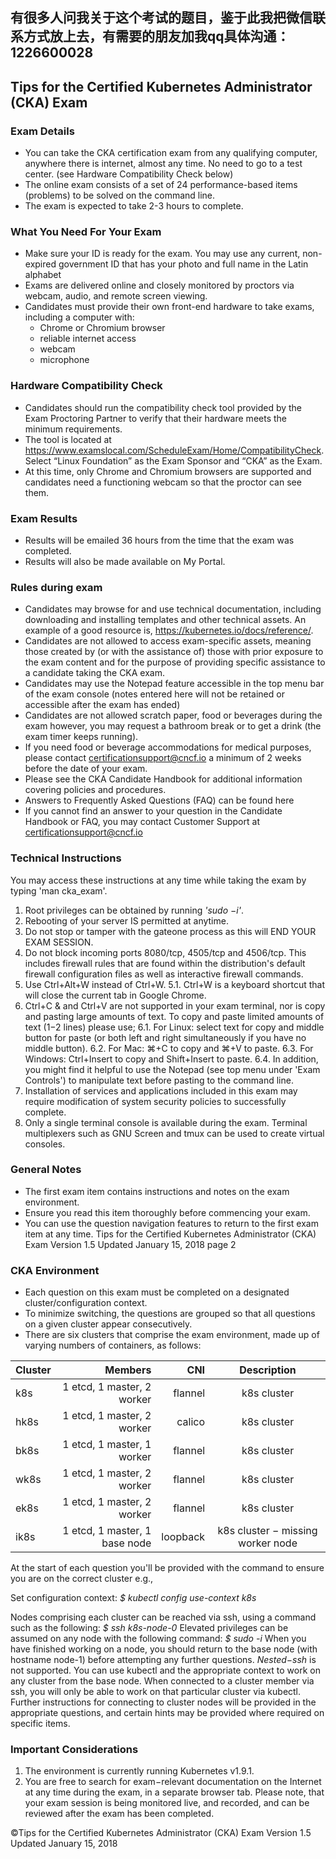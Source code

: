 ## 有很多人问我关于这个考试的题目，鉴于此我把微信联系方式放上去，有需要的朋友加我qq具体沟通： 1226600028
## Tips for the Certified Kubernetes Administrator (CKA) Exam  

### Exam Details
-  You can take the CKA certification exam from any qualifying computer, anywhere there is
internet, almost any time. No need to go to a test center. (see Hardware Compatibility Check
below)
-  The online exam consists of a set of 24 performance-based items (problems) to be solved on the
command line.
- The exam is expected to take 2-3 hours to complete.
### What You Need For Your Exam
- Make sure your ID is ready for the exam. You may use any current, non-expired government ID
that has your photo and full name in the Latin alphabet
- Exams are delivered online and closely monitored by proctors via webcam, audio, and remote
screen viewing.
- Candidates must provide their own front-end hardware to take exams, including a computer with:
  - Chrome or Chromium browser
  - reliable internet access
  - webcam
  - microphone  
  
### Hardware Compatibility Check
- Candidates should run the compatibility check tool provided by the Exam Proctoring Partner to
verify that their hardware meets the minimum requirements.
- The tool is located at https://www.examslocal.com/ScheduleExam/Home/CompatibilityCheck.
Select “Linux Foundation” as the Exam Sponsor and “CKA” as the Exam.
- At this time, only Chrome and Chromium browsers are supported and candidates need a
functioning webcam so that the proctor can see them.
### Exam Results
- Results will be emailed 36 hours from the time that the exam was completed.
- Results will also be made available on My Portal.
### Rules during exam
- Candidates may browse for and use technical documentation, including downloading and
installing templates and other technical assets. An example of a good resource is,
https://kubernetes.io/docs/reference/.
- Candidates are not allowed to access exam-specific assets, meaning those created by (or with
the assistance of) those with prior exposure to the exam content and for the purpose of providing
specific assistance to a candidate taking the CKA exam.
- Candidates may use the Notepad feature accessible in the top menu bar of the exam console
(notes entered here will not be retained or accessible after the exam has ended)
- Candidates are not allowed scratch paper, food or beverages during the exam however, you may
request a bathroom break or to get a drink (the exam timer keeps running).
- If you need food or beverage accommodations for medical purposes, please contact
certificationsupport@cncf.io a minimum of 2 weeks before the date of your exam.
- Please see the CKA Candidate Handbook for additional information covering policies and
procedures.
- Answers to Frequently Asked Questions (FAQ) can be found here
- If you cannot find an answer to your question in the Candidate Handbook or FAQ, you may
contact Customer Support at certificationsupport@cncf.io
### Technical Instructions
You may access these instructions at any time while taking the exam by typing 'man cka_exam'.
1. Root privileges can be obtained by running *'sudo −i'*.
2. Rebooting of your server IS permitted at anytime.
3. Do not stop or tamper with the gateone process as this will END YOUR EXAM SESSION.
4. Do not block incoming ports 8080/tcp, 4505/tcp and 4506/tcp. This includes firewall rules that are
found within the distribution's default firewall configuration files as well as interactive firewall
commands.
5. Use Ctrl+Alt+W instead of Ctrl+W.
5.1. Ctrl+W is a keyboard shortcut that will close the current tab in Google Chrome.
6. Ctrl+C & and Ctrl+V are not supported in your exam terminal, nor is copy and pasting large
amounts of text. To copy and paste limited amounts of text (1−2 lines) please use;
6.1. For Linux: select text for copy and middle button for paste (or both left and right
simultaneously if you have no middle button).
6.2. For Mac: ⌘+C to copy and ⌘+V to paste.
6.3. For Windows: Ctrl+Insert to copy and Shift+Insert to paste.
6.4. In addition, you might find it helpful to use the Notepad (see top menu under 'Exam
Controls') to manipulate text before pasting to the command line.
7. Installation of services and applications included in this exam may require modification of system
security policies to successfully complete.
8. Only a single terminal console is available during the exam. Terminal multiplexers such as GNU
Screen and tmux can be used to create virtual consoles.
### General Notes
- The first exam item contains instructions and notes on the exam environment.
- Ensure you read this item thoroughly before commencing your exam.
- You can use the question navigation features to return to the first exam item at any time.
Tips for the Certified Kubernetes Administrator (CKA) Exam ​Version 1.5​ Updated January 15, 2018 page 2
### CKA Environment
- Each question on this exam must be completed on a designated cluster/configuration context.
- To minimize switching, the questions are grouped so that all questions on a given cluster appear
consecutively.
- There are six clusters that comprise the exam environment, made up of varying numbers of
containers, as follows:

|Cluster | Members  | CNI | Description
| :----- | ------:| ----:| :-------: |
|k8s  |1  etcd, 1  master, 2  worker | flannel  | k8s cluster|
|hk8s |1  etcd, 1  master, 2  worker | calico  | k8s cluster|
|bk8s |1  etcd, 1  master, 1 worker | flannel | k8s cluster|
|wk8s |1  etcd, 1  master, 2 worker | flannel | k8s cluster|
|ek8s |1  etcd, 1  master, 2 worker | flannel | k8s cluster|
|ik8s |1 etcd, 1 master, 1 base node  | loopback |k8s cluster − missing worker node|

At the start of each question you'll be provided with the command to ensure you are on the correct cluster e.g.,  

Set configuration context: *$ kubectl config use-context k8s*  

Nodes comprising each cluster can be reached via ssh, using a command such as the following:
*$ ssh k8s-node-0*
Elevated privileges can be assumed on any node with the following command:
*$ sudo -i*
When you have finished working on a node, you should return to the base node (with hostname node-1)
before attempting any further questions. *Nested−ssh* is not supported.
You can use kubectl and the appropriate context to work on any cluster from the base node. When
connected to a cluster member via ssh, you will only be able to work on that particular cluster via kubectl.
Further instructions for connecting to cluster nodes will be provided in the appropriate questions, and
certain hints may be provided where required on specific items.
### Important Considerations
1. The environment is currently running Kubernetes v1.9.1.
2. You are free to search for exam−relevant documentation on the Internet at any time during the
exam, in a separate browser tab. Please note, that your exam session is being monitored live,
and recorded, and can be reviewed after the exam has been completed.  


&copy;Tips for the Certified Kubernetes Administrator (CKA) Exam ​Version 1.5​ Updated January 15, 2018


